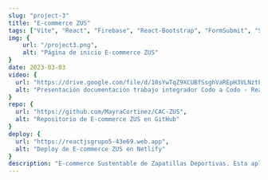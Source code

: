 ```yaml
---
slug: "project-3"
title: "E-commerce ZUS"
tags: ["Vite", "React", "Firebase", "React-Bootstrap", "FormSubmit", "SweetAlert2"]
img: {
    url: "/project3.png",
    alt: "Página de inicio E-commerce ZUS"
}
date: 2023-03-03
video: {
  url: "https://drive.google.com/file/d/10sYwTqZ9XCUBfSsghVaREpH3VLNztL-7/preview",
  alt: "Presentación documentación trabajo integrador Codo a Codo - React"
}
repo: {
  url: "https://github.com/MayraCortinez/CAC-ZUS",
  alt: "Repositorio de E-commerce ZUS en GitHub"
}
deploy: {
  url: "https://reactjsgrupo5-43e69.web.app",
  alt: "Deploy de E-commerce ZUS en Netlify"
}
description: "E-commerce Sustentable de Zapatillas Deportivas. Esta aplicación utiliza React con Vite como bundler para el desarrollo del front-end y Firebase para el alojamiento y almacenamiento de datos. Validaciones frontend con React-Bootstrap. Validaciones backend códigos de errores de Firebase."
---
```








